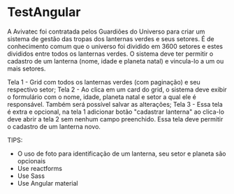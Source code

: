 # TestAngular

A Avivatec foi contratada pelos Guardiões do Universo para criar um sistema de gestão das tropas dos lanternas verdes e seus setores. É de conhecimento comum que o universo foi dividido em 3600 setores e estes divididos entre todos os lanternas verdes. O sistema deve ter permitir o cadastro de um lanterna (nome, idade e planeta natal) e vincula-lo a um ou mais setores.

Tela 1 - Grid com todos os lanternas verdes (com paginação) e seu respectivo setor;
Tela 2 - Ao clica em um card do grid, o sistema deve exibir o formulário com o nome, idade, planeta natal e setor a qual ele é responsável. Também será possível salvar as alterações;
Tela 3 - Essa tela é extra e opcional, na tela 1 adicionar botão "cadastrar lanterna" ao clica-lo deve abrir a tela 2 sem nenhum campo preenchido. Essa tela deve permitir o cadastro de um lanterna novo.


TIPS: 

- O uso de foto para identificação de um lanterna, seu setor e planeta são opcionais
- Use reactforms
- Use Sass
- Use Angular material

